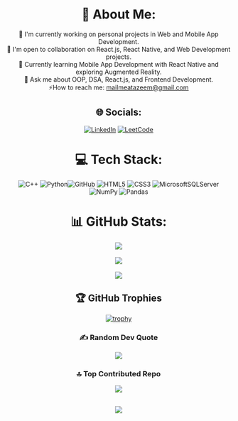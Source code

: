 <div align="center">

# 💫 About Me:
🔭 I'm currently working on personal projects in Web and Mobile App Development.<br>🤝 I'm open to collaboration on React.js, React Native, and Web Development projects.<br>🌱 Currently learning Mobile App Development with React Native and exploring Augmented Reality.<br>💭 Ask me about OOP, DSA, React.js, and Frontend Development.<br>⚡How to reach me: mailmeatazeem@gmail.com

## 🌐 Socials:
[![LinkedIn](https://img.shields.io/badge/LinkedIn-%230077B5.svg?logo=linkedin&logoColor=white)](https://www.linkedin.com/in/xo-azeem/) 
[![LeetCode](https://img.shields.io/badge/LeetCode-%23FFA116.svg?logo=LeetCode&logoColor=white)](https://leetcode.com/u/xo_azeem/)

# 💻 Tech Stack:
![C++](https://img.shields.io/badge/c++-%2300599C.svg?style=for-the-badge&logo=c%2B%2B&logoColor=white) ![Python](https://img.shields.io/badge/python-3670A0?style=for-the-badge&logo=python&logoColor=ffdd54)![GitHub](https://img.shields.io/badge/github-%23121011.svg?style=for-the-badge&logo=github&logoColor=white)
![HTML5](https://img.shields.io/badge/html5-%23E34F26.svg?style=for-the-badge&logo=html5&logoColor=white) ![CSS3](https://img.shields.io/badge/css3-%231572B6.svg?style=for-the-badge&logo=css3&logoColor=white) ![MicrosoftSQLServer](https://img.shields.io/badge/Microsoft%20SQL%20Server-CC2927?style=for-the-badge&logo=microsoft%20sql%20server&logoColor=white)  ![NumPy](https://img.shields.io/badge/numpy-%23013243.svg?style=for-the-badge&logo=numpy&logoColor=white) ![Pandas](https://img.shields.io/badge/pandas-%23150458.svg?style=for-the-badge&logo=pandas&logoColor=white) 

# 📊 GitHub Stats:
![](https://github-readme-stats.vercel.app/api?username=xo-azeem&theme=dark&hide_border=false&include_all_commits=false&count_private=false)<br/><br/>
![](https://github-readme-streak-stats.herokuapp.com/?user=xo-azeem&theme=dark&hide_border=false)<br/><br/>
![](https://github-readme-stats.vercel.app/api/top-langs/?username=xo-azeem&theme=dark&hide_border=false&include_all_commits=true&count_private=false&layout=compact)

## 🏆 GitHub Trophies

[![trophy](https://github-profile-trophy.vercel.app/?username=xo-azeem&theme=onedark)](https://github.com/ryo-ma/github-profile-trophy)

### ✍️ Random Dev Quote
![](https://quotes-github-readme.vercel.app/api?type=horizontal&theme=dark)

### 🔝 Top Contributed Repo
![](https://github-contributor-stats.vercel.app/api?username=xo-azeem&limit=5&theme=dark&combine_all_yearly_contributions=true)

<br/>[![](https://visitcount.itsvg.in/api?id=xo-azeem&icon=2&color=6)](https://visitcount.itsvg.in)
<br>
</div>
